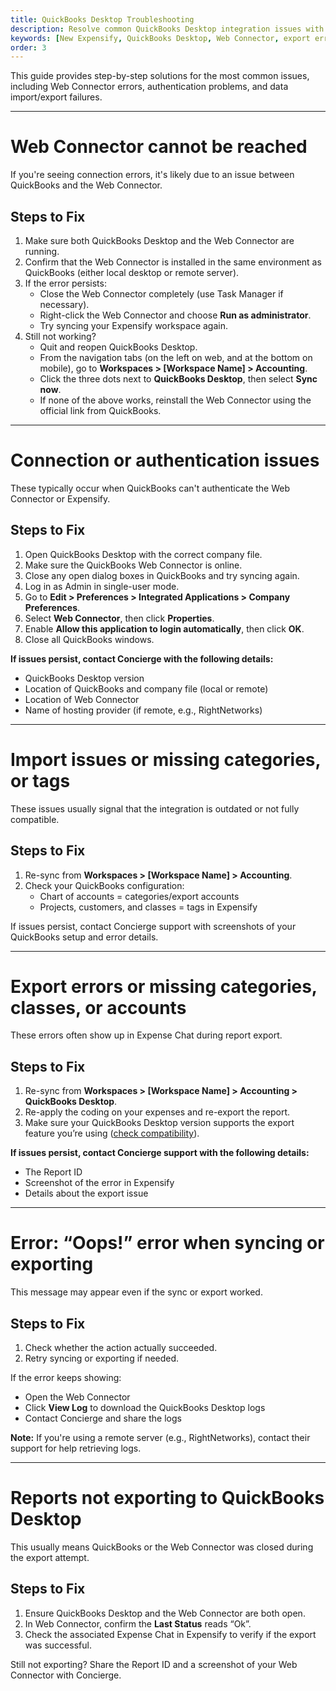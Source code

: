 ```yaml
---
title: QuickBooks Desktop Troubleshooting
description: Resolve common QuickBooks Desktop integration issues with Expensify, including Web Connector, authentication, import, and export errors.
keywords: [New Expensify, QuickBooks Desktop, Web Connector, export error, sync issues, import missing categories, authentication issues]
order: 3
---
```



This guide provides step-by-step solutions for the most common issues, including Web Connector errors, authentication problems, and data import/export failures.

---

# Web Connector cannot be reached

If you're seeing connection errors, it's likely due to an issue between QuickBooks and the Web Connector.

## Steps to Fix

1. Make sure both QuickBooks Desktop and the Web Connector are running.
2. Confirm that the Web Connector is installed in the same environment as QuickBooks (either local desktop or remote server).
3. If the error persists:
   - Close the Web Connector completely (use Task Manager if necessary).
   - Right-click the Web Connector and choose **Run as administrator**.
   - Try syncing your Expensify workspace again.
4. Still not working?
   - Quit and reopen QuickBooks Desktop.
   - From the navigation tabs (on the left on web, and at the bottom on mobile), go to **Workspaces > [Workspace Name] > Accounting**.
   - Click the three dots next to **QuickBooks Desktop**, then select **Sync now**.
   - If none of the above works, reinstall the Web Connector using the official link from QuickBooks.

---

# Connection or authentication issues

These typically occur when QuickBooks can't authenticate the Web Connector or Expensify.

## Steps to Fix

1. Open QuickBooks Desktop with the correct company file.
2. Make sure the QuickBooks Web Connector is online.
3. Close any open dialog boxes in QuickBooks and try syncing again.
4. Log in as Admin in single-user mode.
5. Go to **Edit > Preferences > Integrated Applications > Company Preferences**.
6. Select **Web Connector**, then click **Properties**.
7. Enable **Allow this application to login automatically**, then click **OK**.
8. Close all QuickBooks windows.

**If issues persist, contact Concierge with the following details:**
- QuickBooks Desktop version
- Location of QuickBooks and company file (local or remote)
- Location of Web Connector
- Name of hosting provider (if remote, e.g., RightNetworks)

---

# Import issues or missing categories, or tags

These issues usually signal that the integration is outdated or not fully compatible.

## Steps to Fix

1. Re-sync from **Workspaces > [Workspace Name] > Accounting**.
2. Check your QuickBooks configuration:
   - Chart of accounts = categories/export accounts
   - Projects, customers, and classes = tags in Expensify

If issues persist, contact Concierge support with screenshots of your QuickBooks setup and error details.

---

# Export errors or missing categories, classes, or accounts

These errors often show up in Expense Chat during report export.

## Steps to Fix

1. Re-sync from **Workspaces > [Workspace Name] > Accounting > QuickBooks Desktop**.
2. Re-apply the coding on your expenses and re-export the report.
3. Make sure your QuickBooks Desktop version supports the export feature you’re using ([check compatibility](https://quickbooks.intuit.com/desktop/)).

**If issues persist, contact Concierge support with the following details:**
- The Report ID
- Screenshot of the error in Expensify
- Details about the export issue

---

# Error: “Oops!” error when syncing or exporting

This message may appear even if the sync or export worked.

## Steps to Fix

1. Check whether the action actually succeeded.
2. Retry syncing or exporting if needed.

If the error keeps showing:
- Open the Web Connector
- Click **View Log** to download the QuickBooks Desktop logs
- Contact Concierge and share the logs

**Note:** If you're using a remote server (e.g., RightNetworks), contact their support for help retrieving logs.

---

# Reports not exporting to QuickBooks Desktop

This usually means QuickBooks or the Web Connector was closed during the export attempt.

## Steps to Fix

1. Ensure QuickBooks Desktop and the Web Connector are both open.
2. In Web Connector, confirm the **Last Status** reads “Ok”.
3. Check the associated Expense Chat in Expensify to verify if the export was successful.

Still not exporting? Share the Report ID and a screenshot of your Web Connector with Concierge.
